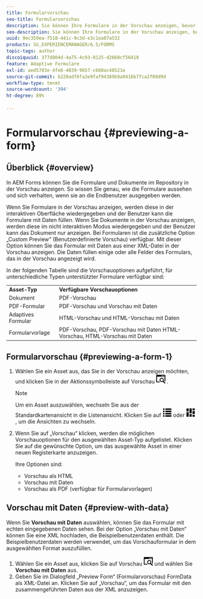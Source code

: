 ```yaml
---
title: Formularvorschau
seo-title: Formularvorschau
description: Sie können Ihre Formulare in der Vorschau anzeigen, bevor Sie sie veröffentlichen oder aktivieren, um sicherzustellen, dass sie den Erwartungen entsprechen. Vorschauoptionen variieren abhängig von den unterstützten Formulartypen.
seo-description: Sie können Ihre Formulare in der Vorschau anzeigen, bevor Sie sie veröffentlichen oder aktivieren, um sicherzustellen, dass sie den Erwartungen entsprechen. Vorschauoptionen variieren abhängig von den unterstützten Formulartypen.
uuid: 9ec359ea-f518-441c-9c3d-e3c1ea07a532
products: SG_EXPERIENCEMANAGER/6.5/FORMS
topic-tags: author
discoiquuid: 377d804d-4a75-4c93-8125-d2660cf56418
feature: Adaptive Formulare
exl-id: aed5703e-4fe6-4839-9657-c660ac48521e
source-git-commit: b220adf6fa3e9faf94389b9a9416b7fca2f89d9d
workflow-type: tm+mt
source-wordcount: '394'
ht-degree: 89%

---
```


# Formularvorschau {#previewing-a-form}

## Überblick {#overview}

In AEM Forms können Sie die Formulare und Dokumente im Repository in der Vorschau anzeigen. So wissen Sie genau, wie die Formulare aussehen und sich verhalten, wenn sie an die Endbenutzer ausgegeben werden.

Wenn Sie Formulare in der Vorschau anzeigen, werden diese in der interaktiven Oberfläche wiedergegeben und der Benutzer kann die Formulare mit Daten füllen. Wenn Sie Dokumente in der Vorschau anzeigen, werden diese im nicht interaktiven Modus wiedergegeben und der Benutzer kann das Dokument nur anzeigen. Bei Formularen ist die zusätzliche Option „Custom Preview“ (Benutzerdefinierte Vorschau) verfügbar. Mit dieser Option können Sie das Formular mit Daten aus einer XML-Datei in der Vorschau anzeigen. Die Daten füllen einige oder alle Felder des Formulars, das in der Vorschau angezeigt wird.

In der folgenden Tabelle sind die Vorschauoptionen aufgeführt, für unterschiedliche Typen unterstützter Formulare verfügbar sind:

<table>
 <tbody>
  <tr>
   <td><strong>Asset-Typ</strong><br /> </td>
   <td><strong>Verfügbare Vorschauoptionen</strong><br /> </td>
  </tr>
  <tr>
   <td>Dokument</td>
   <td>PDF-Vorschau</td>
  </tr>
  <tr>
   <td>PDF-Formular</td>
   <td>PDF-Vorschau und Vorschau mit Daten<br /> </td>
  </tr>
  <tr>
   <td>Adaptives Formular</td>
   <td>HTML-Vorschau und HTML-Vorschau mit Daten</td>
  </tr>
  <tr>
   <td>Formularvorlage</td>
   <td>PDF-Vorschau, PDF-Vorschau mit Daten HTML-Vorschau, HTML-Vorschau mit Daten<br />  </td>
  </tr>
 </tbody>
</table>

## Formularvorschau {#previewing-a-form-1}

1. Wählen Sie ein Asset aus, das Sie in der Vorschau anzeigen möchten, und klicken Sie in der Aktionssymbolleiste auf Vorschau ![aem6forms_preview](assets/aem6forms_preview.png) .

   >[!NOTE]
   >
   >Um ein Asset auszuwählen, wechseln Sie aus der Standardkartenansicht in die Listenansicht. Klicken Sie auf ![aem6forms_viewlist](assets/aem6forms_viewlist.png) oder ![aem6forms_viewcard](assets/aem6forms_viewcard.png) , um die Ansichten zu wechseln.

1. Wenn Sie auf „Vorschau“ klicken, werden die möglichen Vorschauoptionen für den ausgewählten Asset-Typ aufgelistet. Klicken Sie auf die gewünschte Option, um das ausgewählte Asset in einer neuen Registerkarte anzuzeigen.

   Ihre Optionen sind:

   * Vorschau als HTML
   * Vorschau mit Daten
   * Vorschau als PDF (verfügbar für Formularvorlagen)

## Vorschau mit Daten {#preview-with-data}

Wenn Sie **Vorschau mit Daten** auswählen, können Sie das Formular mit echten eingegebenen Daten sehen. Bei der Option „Vorschau mit Daten“ können Sie eine XML hochladen, die Beispielbenutzerdaten enthält. Die Beispielbenutzerdaten werden verwendet, um das Vorschauformular in dem ausgewählten Format auszufüllen.

1. Wählen Sie ein Asset aus, klicken Sie auf Vorschau ![aem6forms_preview](assets/aem6forms_preview.png) und wählen Sie **Vorschau mit Daten** aus.
1. Geben Sie im Dialogfeld „Preview Form“ (Formularvorschau) FormData als XML-Datei an. Klicken Sie auf „Vorschau“, um das Formular mit den zusammengeführten Daten aus der XML anzuzeigen.
